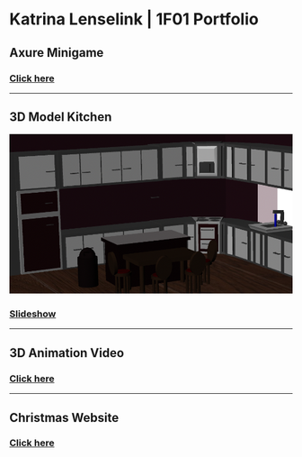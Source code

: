 # Katrina Lenselink | 1F01 Portfolio

## Axure Minigame 
### [Click here](http://127.0.0.1:32767/14.28.11/shadow_start_page.html) 

-------------------------------------------------------------------------------------------------------------------------

## 3D Model Kitchen 
![](images/Kitchen_View_2.png)
### [Slideshow](3Dmodelkitchenvideo.mp4)
-------------------------------------------------------------------------------------------------------------------------

## 3D Animation Video 
### [Click here](LegoVideo/3Dvideo.html)

-------------------------------------------------------------------------------------------------------------------------
## Christmas Website 
### [Click here](FinalWebsiteAssignment-master/MainPage.html)
